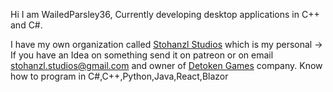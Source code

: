 Hi I am WailedParsley36,
Currently developing desktop applications in C++ and C#.

I have my own organization called [Stohanzl Studios](https://www.patreon.com/stohanzl_studios) which is my personal -> If you have an Idea on something send it on patreon or on email [stohanzl.studios@gmail.com](mailto:stohanzl.studios@gmail.com)
and owner of [Detoken Games](https://www.detokengames.com) company.
Know how to program in C#,C++,Python,Java,React,Blazor
